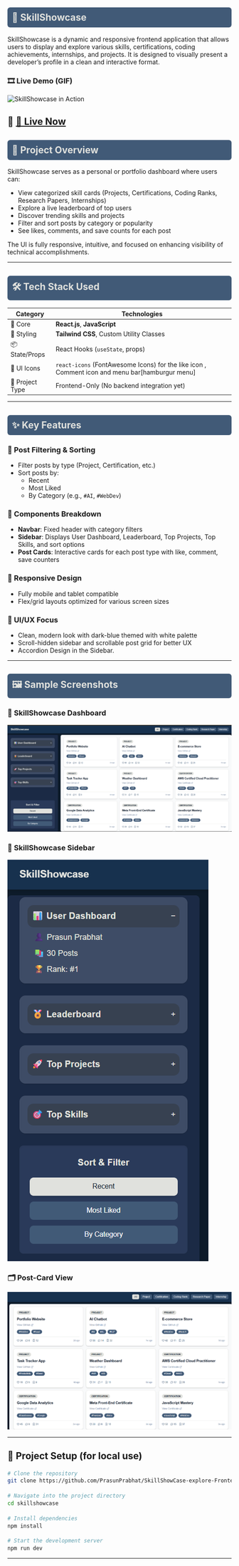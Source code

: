 <h2 style="background-color:#415a77; color:#e0e1dd; padding:10px; border-radius:6px;">
🚀 SkillShowcase
</h2>

SkillShowcase is a dynamic and responsive frontend application that allows users to display and explore various skills, certifications, coding achievements, internships, and projects. It is designed to visually present a developer’s profile in a clean and interactive format.

### 🎞 Live Demo (GIF)

![SkillShowcase in Action](./public/assets/SkillShowCase.gif)

## 🔗 [🚀 Live Now](https://skill-show-case-explore-frontend.vercel.app/)

<h2 style="background-color:#415a77; color:#e0e1dd; padding:10px; border-radius:6px;">
📌 Project Overview
</h2>

SkillShowcase serves as a personal or portfolio dashboard where users can:

- View categorized skill cards (Projects, Certifications, Coding Ranks, Research Papers, Internships)
- Explore a live leaderboard of top users
- Discover trending skills and projects
- Filter and sort posts by category or popularity
- See likes, comments, and save counts for each post

The UI is fully responsive, intuitive, and focused on enhancing visibility of technical accomplishments.

---

<h2 style="background-color:#415a77; color:#e0e1dd; padding:10px; border-radius:6px;">
🛠 Tech Stack Used
</h2>

| Category        | Technologies                                                                                    |
| --------------- | ----------------------------------------------------------------------------------------------- |
| 🧠 Core         | **React.js**, **JavaScript**                                                                    |
| 🎨 Styling      | **Tailwind CSS**, Custom Utility Classes                                                        |
| 📦 State/Props  | React Hooks (`useState`, props)                                                                 |
| 🧱 UI Icons     | `react-icons` (FontAwesome Icons) for the like icon , Comment icon and menu bar[hamburgur menu] |
| 📁 Project Type | Frontend-Only (No backend integration yet)                                                      |

---

<h2 style="background-color:#415a77; color:#e0e1dd; padding:10px; border-radius:6px;">
✨ Key Features
</h2>

### 🔹 Post Filtering & Sorting

- Filter posts by type (Project, Certification, etc.)
- Sort posts by:
  - Recent
  - Most Liked
  - By Category (e.g., `#AI`, `#WebDev`)

### 🔹 Components Breakdown

- **Navbar**: Fixed header with category filters
- **Sidebar**: Displays User Dashboard, Leaderboard, Top Projects, Top Skills, and sort options
- **Post Cards**: Interactive cards for each post type with like, comment, save counters

### 🔹 Responsive Design

- Fully mobile and tablet compatible
- Flex/grid layouts optimized for various screen sizes

### 🔹 UI/UX Focus

- Clean, modern look with dark-blue themed with white palette
- Scroll-hidden sidebar and scrollable post grid for better UX
- Accordion Design in the Sidebar.

---

<h2 style="background-color:#415a77; color:#e0e1dd; padding:10px; border-radius:6px;">
🖼 Sample Screenshots
</h2>

### 🧩 SkillShowcase Dashboard

![Dashboard Screenshot](./public/assets/Screenshot-1.png)

### 🧩 SkillShowcase Sidebar

![Dashboard Screenshot](./public/assets/Screenshot-SideBar-2.png)

### 🗂 Post-Card View

![Filtered Posts](./public/assets/Screenshot-Main%20Post%20Cards-3.png)

---

## 📂 Project Setup (for local use)

```bash
# Clone the repository
git clone https://github.com/PrasunPrabhat/SkillShowCase-explore-Frontend.git

# Navigate into the project directory
cd skillshowcase

# Install dependencies
npm install

# Start the development server
npm run dev
```

---
